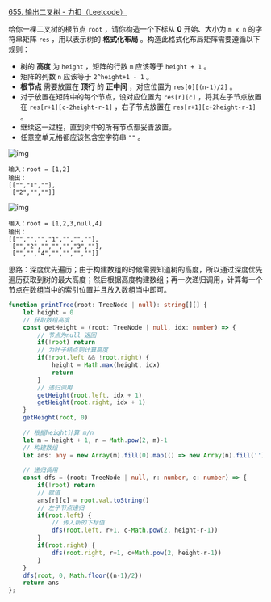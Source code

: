 [655. 输出二叉树 - 力扣（Leetcode）](https://leetcode.cn/problems/print-binary-tree/description/)

给你一棵二叉树的根节点 `root` ，请你构造一个下标从 **0** 开始、大小为 `m x n` 的字符串矩阵 `res` ，用以表示树的 **格式化布局** 。构造此格式化布局矩阵需要遵循以下规则：

- 树的 **高度** 为 `height` ，矩阵的行数 `m` 应该等于 `height + 1` 。
- 矩阵的列数 `n` 应该等于 `2^height+1 - 1` 。
- **根节点** 需要放置在 **顶行** 的 **正中间** ，对应位置为 `res[0][(n-1)/2]` 。
- 对于放置在矩阵中的每个节点，设对应位置为 `res[r][c]` ，将其左子节点放置在 `res[r+1][c-2height-r-1]` ，右子节点放置在 `res[r+1][c+2height-r-1]` 。
- 继续这一过程，直到树中的所有节点都妥善放置。
- 任意空单元格都应该包含空字符串 `""` 。

![img](https://assets.leetcode.com/uploads/2021/05/03/print1-tree.jpg)

```
输入：root = [1,2]
输出：
[["","1",""],
 ["2","",""]]
```

![img](https://assets.leetcode.com/uploads/2021/05/03/print2-tree.jpg)

```
输入：root = [1,2,3,null,4]
输出：
[["","","","1","","",""],
 ["","2","","","","3",""],
 ["","","4","","","",""]]
```

思路：深度优先遍历；由于构建数组的时候需要知道树的高度，所以通过深度优先遍历获取到树的最大高度；然后根据高度构建数组；再一次递归调用，计算每一个节点在数组当中的索引位置并且放入数组当中即可。

```typescript
function printTree(root: TreeNode | null): string[][] {
    let height = 0
    // 获取数组高度
    const getHeight = (root: TreeNode | null, idx: number) => {
      	// 节点为null 返回
        if(!root) return
      	// 为叶子结点则计算高度
        if(!root.left && !root.right) {
            height = Math.max(height, idx)
            return
        }	
      	// 递归调用
        getHeight(root.left, idx + 1)
        getHeight(root.right, idx + 1)
    }
    getHeight(root, 0)
		
  	// 根据height计算 m/n
    let m = height + 1, n = Math.pow(2, m)-1
    // 构建数组
    let ans: any = new Array(m).fill(0).map(() => new Array(n).fill(''))
		
    // 递归调用
    const dfs = (root: TreeNode | null, r: number, c: number) => {
        if(!root) return
      	// 赋值
        ans[r][c] = root.val.toString()
      	// 左子节点递归
        if(root.left) {
          	// 传入新的下标值
            dfs(root.left, r+1, c-Math.pow(2, height-r-1)) 
        }
        if(root.right) {
            dfs(root.right, r+1, c+Math.pow(2, height-r-1)) 
        }
    }
    dfs(root, 0, Math.floor((n-1)/2))
    return ans
};
```

